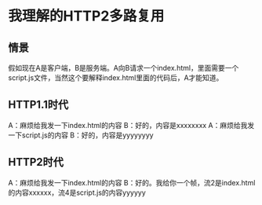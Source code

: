 # 我理解的HTTP2多路复用

## 情景
假如现在A是客户端，B是服务端。A向B请求一个index.html，里面需要一个script.js文件，当然这个要解释index.html里面的代码后，A才能知道。

## HTTP1.1时代
A：麻烦给我发一下index.html的内容
B：好的，内容是xxxxxxxx
A：麻烦给我发一下script.js的内容
B：好的，内容是yyyyyyyy

## HTTP2时代
A：麻烦给我发一下index.html的内容
B：好的。我给你一个帧，流2是index.html的内容xxxxxx，流4是script.js的内容yyyyyy